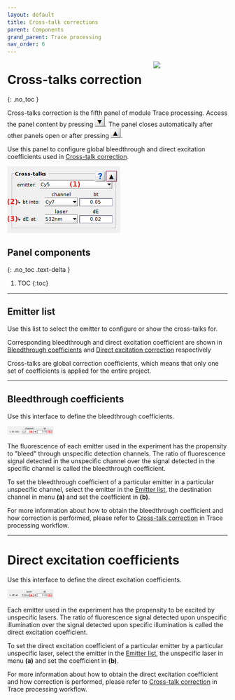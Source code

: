 ```yaml
---
layout: default
title: Cross-talk corrections
parent: Components
grand_parent: Trace processing
nav_order: 6
---
```


<img src="../../assets/images/logos/logo-trace-processing_400px.png" width="170" style="float:right; margin-left: 15px;"/>

# Cross-talks correction
{: .no_toc }

Cross-talks correction is the fifth panel of module Trace processing. 
Access the panel content by pressing 
![Bottom arrow](../../assets/images/gui/interface-but-bottomarrow.png). 
The panel closes automatically after other panels open or after pressing 
![Top arrow](../../assets/images/gui/interface-but-toparrow.png). 

Use this panel to configure global bleedthrough and direct excitation coefficients used in 
[Cross-talk correction](../workflow.html#cross-talk-correction).

<a class="plain" href="../../assets/images/gui/TP-panel-crosstalks.png"><img src="../../assets/images/gui/TP-panel-crosstalks.png" style="max-width: 301px;"/></a>

## Panel components
{: .no_toc .text-delta }

1. TOC
{:toc}

---


## Emitter list

Use this list to select the emitter to configure or show the cross-talks for.

Corresponding bleedthrough and direct excitation coefficient are shown in 
[Bleedthrough coefficients](#bleedthrough-coefficients) and 
[Direct excitation correction](#direct-excitation-coefficients) respectively

Cross-talks are global correction coefficients, which means that only one set of coefficients is applied for the entire project.


---


## Bleedthrough coefficients

Use this interface to define the bleedthrough coefficients.

<a class="plain" href="../../assets/images/gui/TP-panel-crosstalks-bt.png"><img src="../../assets/images/gui/TP-panel-crosstalks-bt.png" style="max-width: 106px;"/></a>

The fluorescence of each emitter used in the experiment has the propensity to "bleed" through unspecific detection channels. 
The ratio of fluorescence signal detected in the unspecific channel over the signal detected in the specific channel is called the bleedthrough coefficient.

To set the bleedthrough coefficient of a particular emitter in a particular unspecific channel, select the emitter in the
[Emitter list](#emitter-list), the destination channel in menu **(a)** and set the coefficient in **(b)**.

For more information about how to obtain the bleedthrough coefficient and how correction is performed, please refer to
[Cross-talk correction](../workflow.html#cross-talk-correction) in Trace processing workflow.

---


# Direct excitation coefficients

Use this interface to define the direct excitation coefficients.

<a class="plain" href="../../assets/images/gui/TP-panel-crosstalks-de.png"><img src="../../assets/images/gui/TP-panel-crosstalks-de.png" style="max-width: 106px;"/></a>

Each emitter used in the experiment has the propensity to be excited by unspecific lasers.
The ratio of fluorescence signal detected upon unspecific illumination over the signal detected upon specific illumination is called the direct excitation coefficient.

To set the direct excitation coefficient of a particular emitter by a particular unspecific laser, select the emitter in the 
[Emitter list](#emitter-list), the unspecific laser in menu **(a)** and set the coefficient in **(b)**.

For more information about how to obtain the direct excitation coefficient and how correction is performed, please refer to
[Cross-talk correction](../workflow.html#cross-talk-correction) in Trace processing workflow.


